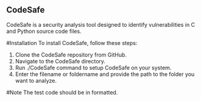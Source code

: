 ## CodeSafe
CodeSafe is a security analysis tool designed to identify vulnerabilities in C and Python source code files.

#Installation
To install CodeSafe, follow these steps:
1. Clone the CodeSafe repository from GitHub.
2. Navigate to the CodeSafe directory.
3. Run ./CodeSafe command to setup CodeSafe on your system.
4. Enter the filename or foldername and provide the path to the folder you want to analyze.

#Note
The test code should be in formatted.